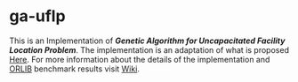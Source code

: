 # ga-uflp

This is an Implementation of _**Genetic Algorithm  for Uncapacitated Facility Location Problem**_. The implementation is an adaptation of what is proposed [Here](https://www.researchgate.net/publication/2488533_Solving_The_Simple_Plant_Location_Problem_By_Genetic_Algorithm).
For more information about the details of the implementation and [ORLIB](http://people.brunel.ac.uk/~mastjjb/jeb/info.html) benchmark results visit [Wiki](https://github.com/KowsarAtz/ga-uflp/wiki).
